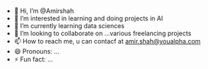 - 👋 Hi, I’m @Amirshah
- 👀 I’m interested in learning and doing projects in AI
- 🌱 I’m currently learning data sciences
- 💞️ I’m looking to collaborate on ...various freelancing projects 
- 📫 How to reach me, u can contacf at amir.shah@youalpha.com
- 😄 Pronouns: ...
- ⚡ Fun fact: ...

<!---
Amirshah1971/Amirshah1971 is a ✨ special ✨ repository because its `README.md` (this file) appears on your GitHub profile.
You can click the Preview link to take a look at your changes.
--->
